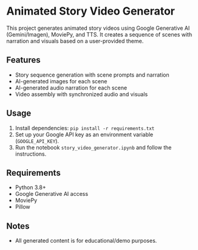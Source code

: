 # Animated Story Video Generator

This project generates animated story videos using Google Generative AI (Gemini/Imagen), MoviePy, and TTS. It creates a sequence of scenes with narration and visuals based on a user-provided theme.

## Features
- Story sequence generation with scene prompts and narration
- AI-generated images for each scene
- AI-generated audio narration for each scene
- Video assembly with synchronized audio and visuals

## Usage
1. Install dependencies: `pip install -r requirements.txt`
2. Set up your Google API key as an environment variable (`GOOGLE_API_KEY`).
3. Run the notebook `story_video_generator.ipynb` and follow the instructions.

## Requirements
- Python 3.8+
- Google Generative AI access
- MoviePy
- Pillow

## Notes
- All generated content is for educational/demo purposes.
